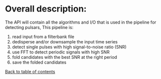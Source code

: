 # Overall description:
The API will contain all the algorithms and I/O that is used in the pipeline for detecting pulsars, This pipeline is:
1. read input from a filterbank file 
2. dedisperse and/or downsample the input time series
3. detect single pulses with high signal-to-noise ratio (SNR)
4. use FFT to detect periodic signals with high SNR
5. fold candidates with the best SNR at the right period
6. save the folded candidates

[Back to table of contents](../readme.md)